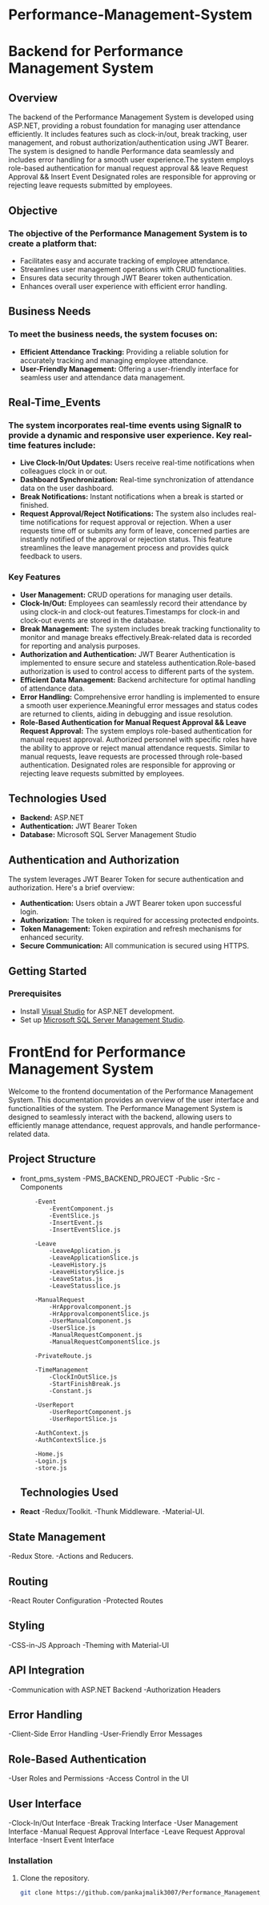 # Performance-Management-System
# Backend for Performance Management System

## Overview

The backend of the Performance Management System is developed using ASP.NET, providing a robust foundation for managing user attendance efficiently. It includes features such as clock-in/out, break tracking, user management, and robust authorization/authentication using JWT Bearer. The system is designed to handle Performance data seamlessly and includes error handling for a smooth user experience.The system employs role-based authentication for manual request approval && leave Request Approval && Insert Event Designated roles are responsible for approving or rejecting leave requests submitted by employees. 
## Objective 

### The objective of the Performance Management System is to create a platform that:
- Facilitates easy and accurate tracking of employee attendance.
- Streamlines user management operations with CRUD functionalities.
- Ensures data security through JWT Bearer token authentication.
- Enhances overall user experience with efficient error handling.
## Business Needs
### To meet the business needs, the system focuses on:
- **Efficient Attendance Tracking:** Providing a reliable solution for accurately tracking and managing employee attendance.
- **User-Friendly Management:** Offering a user-friendly interface for seamless user and attendance data management.

## Real-Time_Events
### The system incorporates real-time events using SignalR to provide a dynamic and responsive user experience. Key real-time features include:
- **Live Clock-In/Out Updates:** Users receive real-time notifications when colleagues clock in or out.
- **Dashboard Synchronization:**  Real-time synchronization of attendance data on the user dashboard.
- **Break Notifications:** Instant notifications when a break is started or finished.
- **Request Approval/Reject Notifications:** The system also includes real-time notifications for request approval or rejection. When a user requests time off or submits any form of leave, concerned parties are instantly notified of the approval or rejection status. This feature streamlines the leave management process and provides quick feedback to users.
### Key Features

- **User Management:** CRUD operations for managing user details.
- **Clock-In/Out:** Employees can seamlessly record their attendance by using clock-in and clock-out features.Timestamps for clock-in and clock-out events are stored in the database.
- **Break Management:** The system includes break tracking functionality to monitor and manage breaks effectively.Break-related data is recorded for reporting and analysis purposes.
- **Authorization and Authentication:** JWT Bearer Authentication is implemented to ensure secure and stateless authentication.Role-based authorization is used to control access to different parts of the system.
- **Efficient Data Management:** Backend architecture for optimal handling of attendance data.
- **Error Handling:** Comprehensive error handling is implemented to ensure a smooth user experience.Meaningful error messages and status codes are returned to clients, aiding in debugging and issue resolution.
- **Role-Based Authentication for Manual Request Approval && Leave Request Approval:**
  The system employs role-based authentication for manual request approval. Authorized personnel with specific roles have the ability to approve or reject manual attendance requests.
  Similar to manual requests, leave requests are processed through role-based authentication. Designated roles are responsible for approving or rejecting leave requests submitted by employees.

## Technologies Used

- **Backend:** ASP.NET
- **Authentication:** JWT Bearer Token
- **Database:** Microsoft SQL Server Management Studio

## Authentication and Authorization

The system leverages JWT Bearer Token for secure authentication and authorization. Here's a brief overview:

- **Authentication:** Users obtain a JWT Bearer token upon successful login.
- **Authorization:** The token is required for accessing protected endpoints.
- **Token Management:** Token expiration and refresh mechanisms for enhanced security.
- **Secure Communication:** All communication is secured using HTTPS.

## Getting Started

### Prerequisites

- Install [Visual Studio](https://visualstudio.microsoft.com/) for ASP.NET development.
- Set up [Microsoft SQL Server Management Studio](https://docs.microsoft.com/en-us/sql/ssms/download-sql-server-management-studio-ssms).

# FrontEnd for Performance Management System
Welcome to the frontend documentation of the Performance Management System. This documentation provides an overview of the user interface and functionalities of the system. The Performance Management System is designed to seamlessly interact with the backend, allowing users to efficiently manage attendance, request approvals, and handle performance-related data.

## Project Structure
- front_pms_system
     -PMS_BACKEND_PROJECT
     -Public
     -Src
          -Components
  
          -Event
              -EventComponent.js
              -EventSlice.js
              -InsertEvent.js
              -InsertEventSlice.js
  
          -Leave
              -LeaveApplication.js
              -LeaveApplicationSlice.js
              -LeaveHistory.js
              -LeaveHistorySlice.js
              -LeaveStatus.js
              -LeaveStatusslice.js
  
          -ManualRequest
              -HrApprovalcomponent.js
              -HrApprovalcomponentSlice.js
              -UserManualComponent.js
              -UserSlice.js
              -ManualRequestComponent.js
              -ManualRequestComponentSlice.js

          -PrivateRoute.js
  
          -TimeManagement
              -ClockInOutSlice.js
              -StartFinishBreak.js
              -Constant.js

          -UserReport
              -UserReportComponent.js
              -UserReportSlice.js

          -AuthContext.js
          -AuthContextSlice.js

          -Home.js
          -Login.js
          -store.js
        
  
  ## Technologies Used
 - **React**
  -Redux/Toolkit.
  -Thunk Middleware.
  -Material-UI.

  ## State Management
  -Redux Store.
  -Actions and Reducers.

  ## Routing
  -React Router Configuration
  -Protected Routes

## Styling
-CSS-in-JS Approach
-Theming with Material-UI

## API Integration
-Communication with ASP.NET Backend
-Authorization Headers

## Error Handling
-Client-Side Error Handling
-User-Friendly Error Messages

## Role-Based Authentication
-User Roles and Permissions
-Access Control in the UI

## User Interface
-Clock-In/Out Interface
-Break Tracking Interface
-User Management Interface
-Manual Request Approval Interface
-Leave Request Approval Interface
-Insert Event Interface

### Installation

1. Clone the repository.
   ```bash
   git clone https://github.com/pankajmalik3007/Performance_Management_System_Using_Asp.net_React-js..git
   
